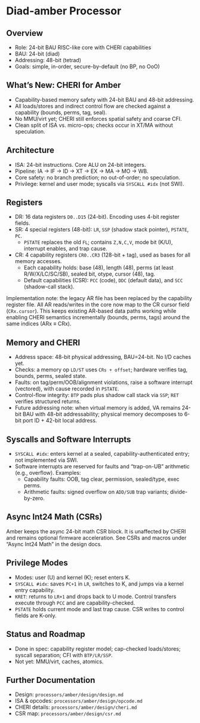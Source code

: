 # Diad-amber Processor

## Overview

- Role: 24-bit BAU RISC-like core with CHERI capabilities
- BAU: 24-bit (diad)
- Addressing: 48-bit (tetrad)
- Goals: simple, in-order, secure-by-default (no BP, no OoO)

## What’s New: CHERI for Amber

- Capability-based memory safety with 24-bit BAU and 48-bit addressing.
- All loads/stores and indirect control flow are checked against a capability (bounds, perms, tag, seal).
- No MMU/virt yet; CHERI still enforces spatial safety and coarse CFI.
- Clean split of ISA vs. micro-ops; checks occur in XT/MA without speculation.

## Architecture

- ISA: 24-bit instructions. Core ALU on 24-bit integers.
- Pipeline: IA → IF → ID → XT → EX → MA → MO → WB.
- Core safety: no branch prediction; no out-of-order; no speculation.
- Privilege: kernel and user mode; syscalls via `SYSCALL #idx` (not SWI).

## Registers

- DR: 16 data registers `D0..D15` (24-bit). Encoding uses 4-bit register fields.
- SR: 4 special registers (48-bit): `LR`, `SSP` (shadow stack pointer), `PSTATE`, `PC`.
  - `PSTATE` replaces the old `FL`; contains `Z,N,C,V`, mode bit (K/U), interrupt enables, and trap cause.
- CR: 4 capability registers `CR0..CR3` (128-bit + tag), used as bases for all memory accesses.
  - Each capability holds: base (48), length (48), perms (at least R/W/X/LC/SC/SB), sealed bit, otype, cursor (48), tag.
  - Default capabilities (CSR): `PCC` (code), `DDC` (default data), and `SCC` (shadow-call stack).

Implementation note: the legacy AR file has been replaced by the capability register file. All AR reads/writes in the core now map to the CR cursor field (`CRx.cursor`). This keeps existing AR-based data paths working while enabling CHERI semantics incrementally (bounds, perms, tags) around the same indices (ARx ≡ CRx).

## Memory and CHERI

- Address space: 48-bit physical addressing, BAU=24-bit. No I/D caches yet.
- Checks: a memory op `LD/ST` uses `CRs + offset`; hardware verifies tag, bounds, perms, sealed state.
- Faults: on tag/perm/OOB/alignment violations, raise a software interrupt (vectored), with cause recorded in `PSTATE`.
- Control-flow integrity: `BTP` pads plus shadow call stack via `SSP`; `RET` verifies structured returns.
 - Future addressing note: when virtual memory is added, VA remains 24-bit BAU with 48-bit addressability; physical memory decomposes to 6-bit port ID + 42-bit local address.

## Syscalls and Software Interrupts

- `SYSCALL #idx`: enters kernel at a sealed, capability-authenticated entry; not implemented via SWI.
- Software interrupts are reserved for faults and “trap-on-UB” arithmetic (e.g., overflow). Examples:
  - Capability faults: OOB, tag clear, permission, sealed/type, exec perms.
  - Arithmetic faults: signed overflow on `ADD/SUB` trap variants; divide-by-zero.

## Async Int24 Math (CSRs)

Amber keeps the async 24-bit math CSR block. It is unaffected by CHERI and remains optional firmware acceleration. See CSRs and macros under “Async Int24 Math” in the design docs.

## Privilege Modes

- Modes: user (U) and kernel (K); reset enters K.
- `SYSCALL #idx`: saves `PC+1` in `LR`, switches to K, and jumps via a kernel entry capability.
- `KRET`: returns to `LR+1` and drops back to U mode. Control transfers execute through `PCC` and are capability-checked.
- `PSTATE` holds current mode and last trap cause. CSR writes to control fields are K-only.

## Status and Roadmap

- Done in spec: capability register model; cap-checked loads/stores; syscall separation; CFI with `BTP/LR/SSP`.
- Not yet: MMU/virt, caches, atomics.

## Further Documentation

- Design: `processors/amber/design/design.md`
- ISA & opcodes: `processors/amber/design/opcode.md`
- CHERI details: `processors/amber/design/cheri.md`
 - CSR map: `processors/amber/design/csr.md`
